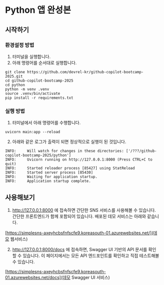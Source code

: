 # Python 앱 완성본

## 시작하기

### 환경설정 방법

1. 터미널을 실행합니다.
2. 아래 명령어를 순서대로 실행합니다.

```
git clone https://github.com/devrel-kr/github-copilot-bootcamp-2025.git
cd github-copilot-bootcamp-2025
cd python
python -m venv .venv
source .venv/bin/activate
pip install -r requirements.txt
```

### 실행 방법

1. 터미널에서 아래 명령어를 수행합니다.

```
uvicorn main:app --reload
```

2. 아래와 같은 로그가 출력이 되면 정상적으로 실행이 된 것입니다.

```
INFO:     Will watch for changes in these directories: ['/???/github-copilot-bootcamp-2025/python']
INFO:     Uvicorn running on http://127.0.0.1:8000 (Press CTRL+C to quit)
INFO:     Started reloader process [85427] using StatReload
INFO:     Started server process [85430]
INFO:     Waiting for application startup.
INFO:     Application startup complete.
```

## 사용해보기

1. http://127.0.0.1:8000 에 접속하면 간단한 SNS 서비스를 사용해볼 수 있습니다. 간단한 프론트엔드가 함께 포함되어 있습니다. 배포된 데모 서비스는 아래와 같습니다. 

[https://simplesns-axeyhcbsfnfscfe9.koreasouth-01.azurewebsites.net/](데모 웹서비스)

2. http://127.0.0.1:8000/docs 에 접속하면, Swagger UI 기반의 API 문서를 확인할 수 있습니다. 이 페이지에서는 모든 API 엔드포인트를 확인하고 직접 테스트해볼 수 있습니다.

[https://simplesns-axeyhcbsfnfscfe9.koreasouth-01.azurewebsites.net/docs](데모 Swagger UI 서비스)



